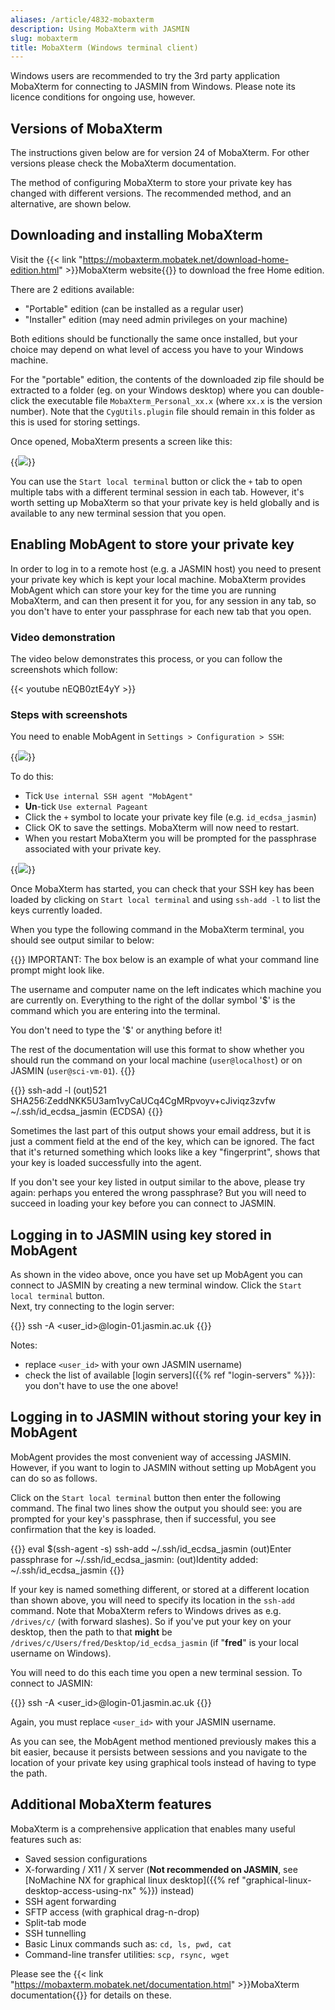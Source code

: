 ```yaml
---
aliases: /article/4832-mobaxterm
description: Using MobaXterm with JASMIN
slug: mobaxterm
title: MobaXterm (Windows terminal client)
---
```


Windows users are recommended to try the 3rd party application MobaXterm for
connecting to JASMIN from Windows.
Please note its licence conditions for ongoing use, however.

## Versions of MobaXterm

The instructions given below are for version 24 of MobaXterm. For other
versions please check the MobaXterm documentation.

The method of configuring MobaXterm to store your private key has changed with
different versions. The recommended method, and an alternative, are shown
below.

## Downloading and installing MobaXterm

Visit the {{< link "https://mobaxterm.mobatek.net/download-home-edition.html" >}}MobaXterm website{{</link>}}
to download the free Home edition.

There are 2 editions available:

- "Portable" edition (can be installed as a regular user)
- "Installer" edition (may need admin privileges on your machine)

Both editions should be functionally the same once installed, but your choice
may depend on what level of access you have to your Windows machine.

For the "portable" edition, the contents of the downloaded zip file should be
extracted to a folder (eg. on your Windows desktop) where you can double-click
the executable file `MobaXterm_Personal_xx.x` (where `xx.x` is the version
number). Note that the `CygUtils.plugin` file should remain in this folder as
this is used for storing settings.

Once opened, MobaXterm presents a screen like this:

{{<image src="img/docs/mobaxterm/initial-screen.png" caption="MobaXterm's initial screen">}}

You can use the `Start local terminal` button or click the `+` tab to open
multiple tabs with a different terminal session in each tab. However, it's
worth setting up MobaXterm so that your private key is held globally and
is available to any new terminal session that you open.

## Enabling MobAgent to store your private key

In order to log in to a remote host (e.g. a JASMIN host) you need to present
your private key which is kept your local machine. MobaXterm provides MobAgent
which can store your key for the time you are running MobaXterm, and can then
present it for you, for any session in any tab, so you don't have to enter your
passphrase for each new tab that you open.

### Video demonstration

The video below demonstrates this process, or you can follow the screenshots
which follow:

{{< youtube nEQB0ztE4yY >}}

### Steps with screenshots

You need to enable MobAgent in `Settings > Configuration > SSH`:

{{<image src="img/docs/mobaxterm/ssh-configuration.png" caption="SSH Configuration tab">}}

To do this:

- Tick `Use internal SSH agent "MobAgent"`
- **Un**-tick `Use external Pageant`
- Click the `+` symbol to locate your private key file (e.g. `id_ecdsa_jasmin`)
- Click OK to save the settings. MobaXterm will now need to restart.
- When you restart MobaXterm you will be prompted for the passphrase associated with your private key.

{{<image src="img/docs/mobaxterm/passphrase-prompt.png" caption="Private key passphrase prompt">}}

Once MobaXterm has started, you can check that your SSH key has been loaded by
clicking on `Start local terminal` and using `ssh-add -l` to list the keys currently loaded.

When you type the following command in the MobaXterm terminal, you should see output similar to below:

{{<alert alert-type="info">}}
IMPORTANT: The box below is an example of what your command line prompt
might look like.

The username and computer name on the left indicates which machine you are
currently on. Everything to the right of the dollar symbol '$' is the command
which you are entering into the terminal.

You don't need to type the '$' or anything before it!

The rest of the documentation will use this format to show whether you should
run the command on your local machine (`user@localhost`) or on JASMIN (`user@sci-vm-01`).
{{</alert>}}

{{<command user="user" host="mobaxterm">}}
ssh-add -l
(out)521 SHA256:ZeddNKK5U3am1vyCaUCq4CgMRpvoyv+cJiviqz3zvfw ~/.ssh/id_ecdsa_jasmin (ECDSA)
{{</command>}}

Sometimes the last part of this output shows your email address, but it is
just a comment field at the end of the key, which can be ignored. The fact
that it's returned something which looks like a key "fingerprint", shows that your key is loaded successfully into the agent.

If you don't see your key listed in output similar to the above, please try
again: perhaps you entered the wrong passphrase? But you will need to succeed
in loading your key before you can connect to JASMIN.

## Logging in to JASMIN using key stored in MobAgent

As shown in the video above, once you have set up MobAgent you can connect to
JASMIN by creating a new terminal window. Click the `Start local terminal`
button.  
Next, try connecting to the login server:

{{<command user="user" host="mobaxterm">}}
ssh -A <user_id>@login-01.jasmin.ac.uk
{{</command>}}

Notes:

- replace `<user_id>` with your own JASMIN username)
- check the list of available [login servers]({{% ref "login-servers" %}}): you don't have to use the one above!

## Logging in to JASMIN without storing your key in MobAgent

MobAgent provides the most convenient way of accessing JASMIN. However, if you
want to login to JASMIN without setting up MobAgent you can do so as follows.

Click on the `Start local terminal` button then enter the following command. The final two lines show the output you should see: you are prompted for your key's passphrase, then if successful, you see confirmation that the key is loaded.

{{<command user="user" host="mobaxterm">}}
eval $(ssh-agent -s)
ssh-add ~/.ssh/id_ecdsa_jasmin
(out)Enter passphrase for ~/.ssh/id_ecdsa_jasmin:
(out)Identity added: ~/.ssh/id_ecdsa_jasmin
{{</command>}}

If your key is named something different, or stored at a different location
than shown above, you will need to specify its location in the `ssh-add`
command. Note that MobaXterm refers to Windows drives as e.g. `/drives/c/`
(with forward slashes). So if you've put your key on your desktop, then the
path to that **might** be `/drives/c/Users/fred/Desktop/id_ecdsa_jasmin` (if "**fred**"
is your local username on Windows).

You will need to do this each time you open a new terminal session. To connect
to JASMIN:

{{<command user="user" host="mobaxterm">}}
ssh -A <user_id>@login-01.jasmin.ac.uk
{{</command>}}

Again, you must replace `<user_id>` with your JASMIN username.

As you can see, the MobAgent method mentioned previously makes this a bit
easier, because it persists between sessions and you navigate to the location
of your private key using graphical tools instead of having to type the path.

## Additional MobaXterm features

MobaXterm is a comprehensive application that enables many useful features
such as:

- Saved session configurations
- X-forwarding / X11 / X server (**Not recommended on JASMIN**, see [NoMachine NX for graphical linux desktop]({{% ref "graphical-linux-desktop-access-using-nx" %}}) instead)
- SSH agent forwarding
- SFTP access (with graphical drag-n-drop)
- Split-tab mode
- SSH tunnelling
- Basic Linux commands such as: `cd, ls, pwd, cat`
- Command-line transfer utilities: `scp, rsync, wget`

Please see the {{< link "https://mobaxterm.mobatek.net/documentation.html" >}}MobaXterm documentation{{</link>}} for details
on these.

